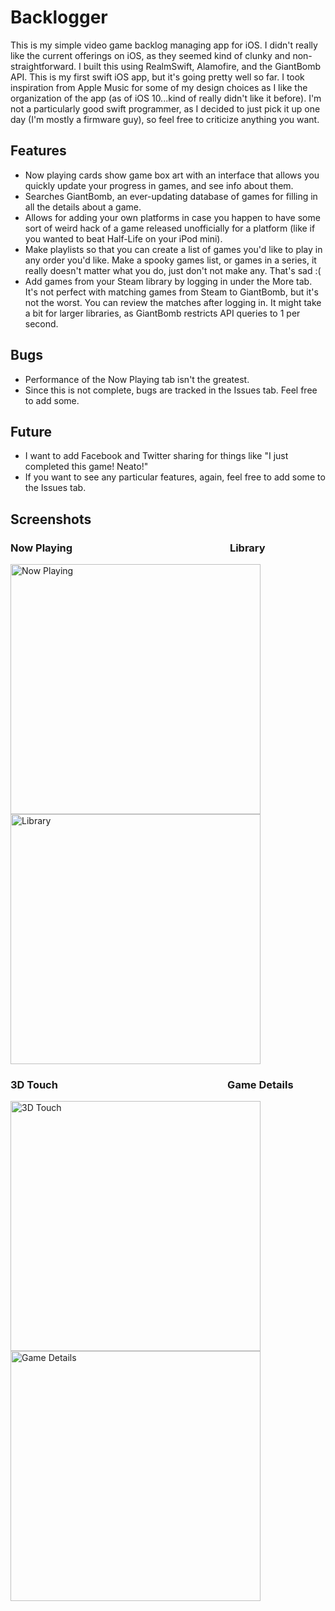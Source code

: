 # Backlogger

This is my simple video game backlog managing app for iOS. I didn't really like the current offerings on iOS, as they seemed kind of
clunky and non-straightforward. I built this using RealmSwift, Alamofire, and the GiantBomb API. This is my first swift iOS app, but
it's going pretty well so far. I took inspiration from Apple Music for some of my design choices as I like the organization of the
app (as of iOS 10...kind of really didn't like it before). I'm not a particularly good swift programmer, as I decided to just pick it
up one day (I'm mostly a firmware guy), so feel free to criticize anything you want.

## Features
* Now playing cards show game box art with an interface that allows you quickly update your progress in games, and see info about them.
* Searches GiantBomb, an ever-updating database of games for filling in all the details about a game.
* Allows for adding your own platforms in case you happen to have some sort of weird hack of a game released unofficially for a platform
(like if you wanted to beat Half-Life on your iPod mini).
* Make playlists so that you can create a list of games you'd like to play in any order you'd like. Make a spooky games list, or
games in a series, it really doesn't matter what you do, just don't not make any. That's sad :(
* Add games from your Steam library by logging in under the More tab. It's not perfect with matching games from Steam to GiantBomb, but it's not the worst. You can review the matches after logging in. It might take a bit for larger libraries, as GiantBomb restricts API queries to 1 per second.

## Bugs
* Performance of the Now Playing tab isn't the greatest.
* Since this is not complete, bugs are tracked in the Issues tab. Feel free to add some.

## Future
* I want to add Facebook and Twitter sharing for things like "I just completed this game! Neato!"
* If you want to see any particular features, again, feel free to add some to the Issues tab.

## Screenshots
### Now Playing &nbsp;&nbsp;&nbsp;&nbsp;&nbsp;&nbsp;&nbsp;&nbsp;&nbsp;&nbsp;&nbsp;&nbsp;&nbsp;&nbsp;&nbsp;&nbsp;&nbsp;&nbsp;&nbsp;&nbsp;&nbsp;&nbsp;&nbsp;&nbsp;&nbsp;&nbsp;&nbsp;&nbsp;&nbsp;&nbsp;&nbsp;&nbsp;&nbsp;&nbsp;&nbsp;&nbsp;&nbsp;&nbsp;&nbsp;&nbsp;&nbsp;&nbsp;&nbsp;&nbsp;&nbsp;&nbsp;&nbsp;&nbsp;&nbsp;&nbsp;&nbsp;&nbsp;&nbsp;&nbsp;&nbsp;&nbsp;&nbsp;&nbsp;&nbsp;&nbsp;&nbsp;&nbsp;&nbsp;&nbsp;Library
<img src="/../screenshots/Now_playing.png?raw=true" width=400 alt="Now Playing">   <img src="/../screenshots/Library.png?raw=true" width=400 alt="Library">
### 3D Touch &nbsp;&nbsp;&nbsp;&nbsp;&nbsp;&nbsp;&nbsp;&nbsp;&nbsp;&nbsp;&nbsp;&nbsp;&nbsp;&nbsp;&nbsp;&nbsp;&nbsp;&nbsp;&nbsp;&nbsp;&nbsp;&nbsp;&nbsp;&nbsp;&nbsp;&nbsp;&nbsp;&nbsp;&nbsp;&nbsp;&nbsp;&nbsp;&nbsp;&nbsp;&nbsp;&nbsp;&nbsp;&nbsp;&nbsp;&nbsp;&nbsp;&nbsp;&nbsp;&nbsp;&nbsp;&nbsp;&nbsp;&nbsp;&nbsp;&nbsp;&nbsp;&nbsp;&nbsp;&nbsp;&nbsp;&nbsp;&nbsp;&nbsp;&nbsp;&nbsp;&nbsp;&nbsp;&nbsp;&nbsp;&nbsp;&nbsp;&nbsp;&nbsp;&nbsp;Game Details
<img src="/../screenshots/3d_touch.png?raw=true" width=400 alt="3D Touch">   <img src="/../screenshots/Game_details.png?raw=true" width=400 alt="Game Details">
